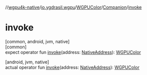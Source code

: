 //[wgpu4k-native](../../../../index.md)/[io.ygdrasil.wgpu](../../index.md)/[WGPUColor](../index.md)/[Companion](index.md)/[invoke](invoke.md)

# invoke

[common, android, jvm, native]\
[common]\
expect operator fun [invoke](invoke.md)(address: [NativeAddress](../../../ffi/-native-address/index.md)): [WGPUColor](../index.md)

[android, jvm, native]\
actual operator fun [invoke](invoke.md)(address: [NativeAddress](../../../ffi/-native-address/index.md)): [WGPUColor](../index.md)